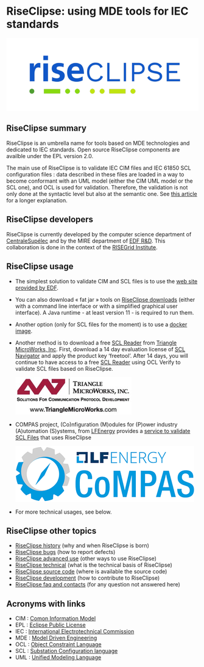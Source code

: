 # RiseClipse: using MDE tools for IEC standards

![Logo RiseClipe](img/small_logo_riseclipse.png)

## RiseClipse summary

RiseClipse is an umbrella name for tools based on MDE technologies and dedicated to IEC 
standards. Open source RiseClipse components are availble under the EPL version 2.0. 

The main use of RiseClipse is to validate IEC CIM files and IEC 61850 SCL configuration 
files : data described in these files are loaded in a way to become conformant with an UML 
model (either the CIM UML model or the SCL one), and OCL is used for validation. 
Therefore, the validation is not only done at the syntactic level but also at the semantic 
one. See [this article](https://pscc-central.epfl.ch/repo/papers/2016/411.pdf) for a 
longer explanation.

## RiseClipse developers

RiseClipse is currently developed by the computer science department of 
[CentraleSupélec](https://www.centralesupelec.fr) and by the MIRE department of 
[EDF R&D](https://www.edf.fr/en/the-edf-group/who-we-are/activities/research-and-development). 
This collaboration is done in the context of the [RISEGrid 
Institute](https://www.centralesupelec.fr/fr/linstitut-risegrid-research-institute-smarter-electric-grids).

## RiseClipse usage

* The simplest solution to validate CIM and SCL files is to use the 
[web site provided by EDF](https://rise-clipse.pam-retd.fr/).
* You can also download « fat jar » tools on [RiseClipse downloads](downloads) (either with a command line interface or with a 
simplified graphical user interface). 
A Java runtime - at least version 11 - is required to run them.
* Another option (only for SCL files for the moment) is to use a 
[docker image](https://hub.docker.com/r/riseclipse/riseclipse-validator-scl).
* Another method is to download a free [SCL Reader](https://www.trianglemicroworks.com/products/testing-and-configuration-tools/scl-navigator-pages/overview) from [Triangle MicroWorks, Inc](https://www.trianglemicroworks.com). First, download a 14 day evaluation license of [SCL Navigator](https://www.trianglemicroworks.com/products/testing-and-configuration-tools/scl-navigator-pages/overview) and apply the product key ‘freetool’. After 14 days, you will continue to have access to a free [SCL Reader](https://www.trianglemicroworks.com/products/testing-and-configuration-tools/scl-navigator-pages/overview) using OCL Verify to validate SCL files based on RiseClipse.

    [![TMW_logo](img/TMW_logo_black-072dpi.jpg)](https://www.trianglemicroworks.com)

* COMPAS project, (Co)nfiguration (M)odules for (P)ower industry (A)utomation (S)ystems, from [LFEnergy](https://www.lfenergy.org/projects/compas/) provides a [service to validate SCL Files](https://github.com/com-pas/compas-scl-validator) that uses RiseClipse

    [![COMPAS_logo](img/compas-horizontal-color.png)](https://www.lfenergy.org/projects/compas/)
    
* For more technical usages, see below.

## RiseClipse other topics

* [RiseClipse history](history) (why and when RiseClipse is born)
* [RiseClipse bugs](bugs) (how to report defects)
* [RiseClipse advanced use](advanced) (other ways to use RiseClipse)
* [RiseClipse technical](technical) (what is the technical basis of RiseClipse)
* [RiseClipse source code](sourcecode) (where is available the source code)
* [RiseClipse development](development) (how to contribute to RiseClipse)
* [RiseClipse faq and contacts](contacts) (for any question not answered here)

## Acronyms with links

* CIM : [Comon Information Model](https://en.wikipedia.org/wiki/Common_Information_Model_(electricity))
* EPL : [Eclipse Public License](https://www.eclipse.org/legal/epl-2.0/)
* IEC : [International Electrotechnical Commission](https://www.iec.ch)
* MDE : [Model Driven Engineering](https://en.wikipedia.org/wiki/Model-driven_engineering)
* OCL : [Object Constraint Language](https://en.wikipedia.org/wiki/Object_Constraint_Language)
* SCL : [Substation Configuration language](https://en.wikipedia.org/wiki/Substation_Configuration_Language)
* UML : [Unified Modeling Language](https://en.wikipedia.org/wiki/Unified_Modeling_Language)
